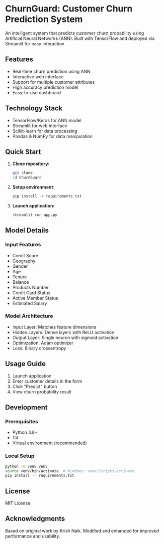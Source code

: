 # ChurnGuard: Customer Churn Prediction System

An intelligent system that predicts customer churn probability using Artificial Neural Networks (ANN). Built with TensorFlow and deployed via Streamlit for easy interaction.

## Features

- Real-time churn prediction using ANN
- Interactive web interface
- Support for multiple customer attributes
- High accuracy prediction model
- Easy-to-use dashboard

## Technology Stack

- TensorFlow/Keras for ANN model
- Streamlit for web interface
- Scikit-learn for data processing
- Pandas & NumPy for data manipulation

## Quick Start

1. **Clone repository:**
   ```bash
   git clone 
   cd ChurnGuard
   ```

2. **Setup environment:**
   ```bash
   pip install -r requirements.txt
   ```

3. **Launch application:**
   ```bash
   streamlit run app.py
   ```

## Model Details

### Input Features
- Credit Score
- Geography
- Gender
- Age
- Tenure
- Balance
- Products Number
- Credit Card Status
- Active Member Status
- Estimated Salary

### Model Architecture
- Input Layer: Matches feature dimensions
- Hidden Layers: Dense layers with ReLU activation
- Output Layer: Single neuron with sigmoid activation
- Optimization: Adam optimizer
- Loss: Binary crossentropy

## Usage Guide

1. Launch application
2. Enter customer details in the form
3. Click "Predict" button
4. View churn probability result

## Development

### Prerequisites
- Python 3.8+
- Git
- Virtual environment (recommended)

### Local Setup
```bash
python -m venv venv
source venv/bin/activate  # Windows: venv\Scripts\activate
pip install -r requirements.txt
```

## License

MIT License

## Acknowledgments

Based on original work by Krish Naik. Modified and enhanced for improved performance and usability.
